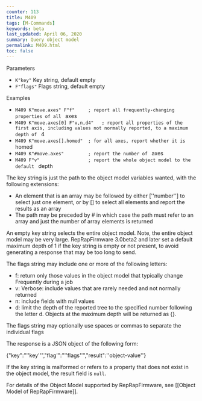 ```yaml
---
counter: 113
title: M409
tags: [M-Commands] 
keywords: beta 
last_updated: April 06, 2020 
summary: Query object model 
permalink: M409.html
toc: false 
---
```



Parameters

* `K"key"` Key string, default empty
* `F"flags"` Flags string, default empty

Examples

* ` M409 K"move.axes" F"f"     ; report all frequently-changing properties of all  ` axes
* ` M409 K"move.axes[0] F"v,n,d4"   ; report all properties of the first axis, including values not normally reported, to a maximum depth of  ` 4
* ` M409 K"move.axes[].homed"  ; for all axes, report whether it is  ` homed
* ` M409 K"#move.axes"         ; report the number of  ` axes
* ` M409 F"v"                  ; report the whole object model to the default  ` depth

The key string is just the path to the object model variables wanted, with the following extensions:

* An element that is an array may be followed by either [''number''] to select just one element, or by [] to select all elements and report the results as an array
* The path may be preceded by # in which case the path must refer to an array and just the number of array elements is returned

An empty key string selects the entire object model. Note, the entire object model may be very large. RepRapFirmware 3.0beta2 and later set a default maximum depth of 1 if the key string is empty or not present, to avoid generating a response that may be too long to send.

The flags string may include one or more of the following letters:

* f: return only those values in the object model that typically change Frequently during a job
* v: Verbose: include values that are rarely needed and not normally returned
* n: include fields with null values
* d: limit the depth of the reported tree to the specified number following the letter d.  Objects at the maximum depth will be returned as {}.

The flags string may optionally use spaces or commas to separate the individual flags

The response is a JSON object of the following form:

{"key":"''key''","flag'":"''flags''","result":''object-value''}

If the key string is malformed or refers to a property that does not exist in the object model, the result field is `null`.

For details of the Object Model supported by RepRapFirmware, see [[Object Model of RepRapFirmware]].

